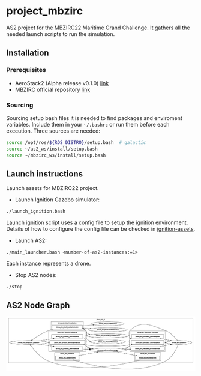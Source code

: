 # project_mbzirc

AS2 project for the MBZIRC22 Maritime Grand Challenge. It gathers all the needed launch scripts to run the simulation.

## Installation

### Prerequisites

* AeroStack2 (Alpha release v0.1.0) [link](https://github.com/aerostack2-developers/aerostack2/wiki/Install-Aerostack2)
* MBZIRC official repository [link](https://github.com/osrf/mbzirc#installation-from-source)

### Sourcing

Sourcing setup bash files it is needed to find packages and enviroment variables. Include them in your `~/.bashrc` or run them before each execution. Three sources are needed:

```bash
source /opt/ros/${ROS_DISTRO}/setup.bash  # galactic
source ~/as2_ws/install/setup.bash
source ~/mbzirc_ws/install/setup.bash
```

## Launch instructions 

Launch assets for MBZIRC22 project.

- Launch Ignition Gazebo simulator:
```
./launch_ignition.bash
```
Launch ignition script uses a config file to setup the ignition environment. Details of how to configure the config file can be checked in [ignition-assets](https://github.com/aerostack2-developers/ignition_assets#config-file).


- Launch AS2:
```
./main_launcher.bash <number-of-as2-instances:=1>
```
Each instance represents a drone.


- Stop AS2 nodes:
```
./stop
```

## AS2 Node Graph

![as2-node-graph](docs/as2v010_2.png)
